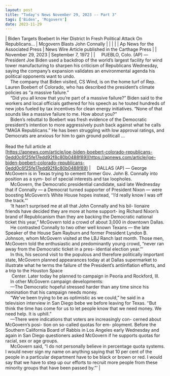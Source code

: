 ```yaml
---
layout: post
title: "Today's News November 29, 2023 -- Part 3"
tags: ['Biden', 'Mcgovern']
date: 2023-11-29
---
```


| Biden Targets Boebert In Her District In Fresh Political Attack On Republicans... | Mcgovern Blasts John Connally |
|  |  |
| Ap News for the Associated Press | News Wire Article published in the Carthage Press |
| November 29, 2023 | September 7, 1972 |
| &nbsp;&nbsp;&nbsp;&nbsp;PUEBLO, Colo. (AP) — President Joe Biden used a backdrop of the world’s largest facility for wind tower manufacturing to sharpen his criticism of Republicans Wednesday, saying the company’s expansion validates an environmental agenda his political opponents want to undo.<br>&nbsp;&nbsp;&nbsp;&nbsp;The company that Biden visited, CS Wind, is on the home turf of Rep. Lauren Boebert of Colorado, who has described the president’s climate policies as “a massive failure.”<br>&nbsp;&nbsp;&nbsp;&nbsp;“Did you all know that you’re part of a massive failure?” Biden said to the workers and local officials gathered for his speech as he touted hundreds of new jobs fueled by tax incentives for clean energy initiatives. “None of that sounds like a massive failure to me. How about you?”<br>&nbsp;&nbsp;&nbsp;&nbsp;Biden’s rebuttal to Boebert was fresh evidence of the Democratic president’s intention to more aggressively push back against what he calls “MAGA Republicans.” He has been struggling with low approval ratings, and Democrats are anxious for him to gain ground politicall ...<br><br>Read the full article at<br>[https://apnews.com/article/joe-biden-boebert-colorado-republicans-0edd0c6f25fe17edd92f8c80b0488f89](https://apnews.com/article/joe-biden-boebert-colorado-republicans-0edd0c6f25fe17edd92f8c80b0488f89) | &nbsp;&nbsp;&nbsp;&nbsp;DALLAS (AP) — George McGovern is in Texas trying to cement former Gov. John B. Connally into position as a sym- bol of special interests and tax loopholes.<br>&nbsp;&nbsp;&nbsp;&nbsp;McGovern, the Democratic presidential candidate, said late Wednesday that if Connally — a Democrat turned supporter of President Nixon — were boosting McGovern’s White House hopes instead, ‘‘I’d really know I was off the track.”’<br>&nbsp;&nbsp;&nbsp;&nbsp;‘It hasn’t surprised me at all that John Connally and his bil- lionaire friends have decided they are more at home support- ing Richard Nixon’s brand of Republicanism than they are backing the Democratic national ticket this year,” McGovern told a crowd of about 3,000 in downtown Dallas.<br>&nbsp;&nbsp;&nbsp;&nbsp;He contrasted Connally to two other well known Texans — the late Speaker of the House Sam Rayburn and former President Lyndon B. Johnson, whom McGovern visited at the LBJ Ranch last month. Those men, McGovern told the enthusiastic and predominantly young crowd, “never ran away from the Democratic ticket in a pres- idential election year.”’<br>&nbsp;&nbsp;&nbsp;&nbsp;In this, his second visit to the populous and therefore politically important state, McGovern planned appearances today at at Dallas supermarket to illustrate what he terms the failure of the President’s antiinflation efforts, and a trip to the Houston Space<br>&nbsp;&nbsp;&nbsp;&nbsp; Center. Later today he planned to campaign in Peoria and Rockford, Ill.<br>&nbsp;&nbsp;&nbsp;&nbsp;In other McGovern campaign developments:<br>&nbsp;&nbsp;&nbsp;&nbsp;—The Democratic hopeful stressed harder than any time since his nomination that his campaign needs money.<br>&nbsp;&nbsp;&nbsp;&nbsp;“We've been trying to be as optimistic as we could,” he said in a television interview in San Diego bebe we before leaving for Texas. ‘‘But   think the time has come for us to let people know that we need money. We need help. It is uphill.”<br>&nbsp;&nbsp;&nbsp;&nbsp;—There were indications that voters are increasingly con- cerned about McGovern’s posi- tion on so-called quotas for em- ployment. Before the Southern California Board of Rabbis in Los Angeles early Wednesday and again in San Diego questioners asked McGovern if he supports quotas for racial, sex or age groups.<br>&nbsp;&nbsp;&nbsp;&nbsp;McGovern said, “I do not personally believe in percentage quota systems. I would never sign my name on anything saying that 10 per cent of the people in a particular department have to be black or brown or red. I would say that we have to step up our efforts to recruit more people from these minority groups that have been passed by.”’  |